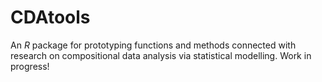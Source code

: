 # CDAtools

An _R_ package for prototyping functions and methods connected with research on compositional data analysis via statistical modelling.  Work in progress!
